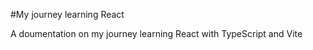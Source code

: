 #My journey learning  React 


A doumentation on my journey learning React with TypeScript and Vite
